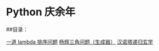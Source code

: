 # Python 庆余年
##目录：

[一道 lambda 排序问题](https://github.com/Programscape/From-Python-To-Pythonic/blob/master/Python%E8%AF%AD%E8%A8%80/%E4%B8%80%E9%81%93%20Python%20%E6%8E%92%E5%BA%8F%E9%97%AE%E9%A2%98.md)
[杨辉三角问题（生成器）](https://github.com/Programscape/From-Python-To-Pythonic/blob/master/Python%E8%AF%AD%E8%A8%80/%E6%9D%A8%E8%BE%89%E4%B8%89%E8%A7%92%20%E7%94%9F%E6%88%90%E5%99%A8.md)
[汉诺塔递归玄学](https://github.com/Programscape/From-Python-To-Pythonic/blob/master/Python%E8%AF%AD%E8%A8%80/%E6%B1%89%E8%AF%BA%E5%A1%94%E7%8E%84%E5%AD%A6%20%E9%80%92%E5%BD%92.md)
